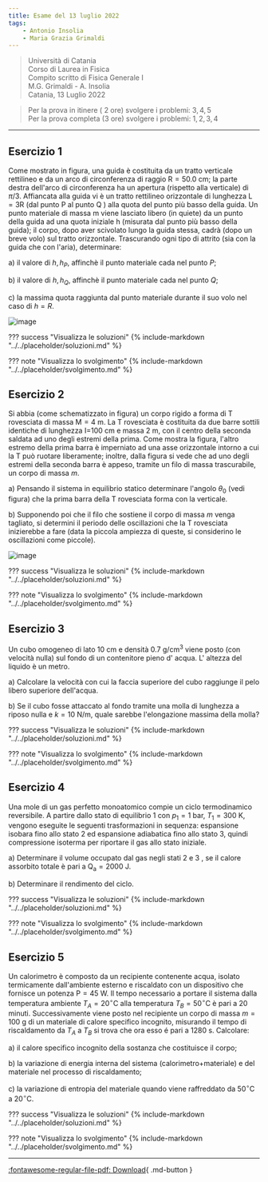 ```yaml
---
title: Esame del 13 luglio 2022
tags:
    - Antonio Insolia
    - Maria Grazia Grimaldi
---
```


>Università di Catania<br>
Corso di Laurea in Fisica<br>
Compito scritto di Fisica Generale I<br>
M.G. Grimaldi - A. Insolia<br>
Catania, 13 Luglio 2022

>Per la prova in itinere ( 2 ore) svolgere i problemi: $3,4,5$<br>
Per la prova completa (3 ore) svolgere i problemi: $1,2,3,4$

---

## Esercizio 1

Come mostrato in figura, una guida è costituita da un tratto verticale
rettilineo e da un arco di circonferenza di raggio
$\mathrm{R}=50.0 \mathrm{~cm}$; la parte destra dell'arco di
circonferenza ha un apertura (rispetto alla verticale) di $\pi / 3$.
Affiancata alla guida vi è un tratto rettilineo orizzontale di lunghezza
$\mathrm{L}=3 \mathrm{R}$ (dal punto $\mathrm{P}$ al punto $\mathrm{Q}$
) alla quota del punto più basso della guida. Un punto materiale di
massa m viene lasciato libero (in quiete) da un punto della guida ad una
quota iniziale $\mathrm{h}$ (misurata dal punto più basso della guida);
il corpo, dopo aver scivolato lungo la guida stessa, cadrà (dopo un
breve volo) sul tratto orizzontale. Trascurando ogni tipo di attrito
(sia con la guida che con l'aria), determinare:

a\) il valore di $h, h_{P}$, affinchè il punto materiale cada nel punto
$P$;

b\) il valore di $h, h_{Q}$, affinchè il punto materiale cada nel punto
$Q$;

c\) la massima quota raggiunta dal punto materiale durante il suo volo
nel caso di $h=R$.

![image](images/2023_05_14_f410bf68b032e0bd342dg-1.jpg)

??? success "Visualizza le soluzioni"
    {% include-markdown "../../placeholder/soluzioni.md" %}

??? note "Visualizza lo svolgimento"
    {% include-markdown "../../placeholder/svolgimento.md" %}

## Esercizio 2

Si abbia (come schematizzato in figura) un corpo rigido a forma di T
rovesciata di massa $\mathrm{M}=4 \mathrm{~m}$. La T rovesciata è
costituita da due barre sottili identiche di lunghezza I=100 cm e massa
$2 \mathrm{~m}$, con il centro della seconda saldata ad uno degli
estremi della prima. Come mostra la figura, l'altro estremo della prima
barra è imperniato ad una asse orizzontale intorno a cui la T può
ruotare liberamente; inoltre, dalla figura si vede che ad uno degli
estremi della seconda barra è appeso, tramite un filo di massa
trascurabile, un corpo di massa $m$.

a\) Pensando il sistema in equilibrio statico determinare l'angolo
$\theta_{0}$ (vedi figura) che la prima barra della T rovesciata forma
con la verticale.

b\) Supponendo poi che il filo che sostiene il corpo di massa $m$ venga
tagliato, si determini il periodo delle oscillazioni che la T rovesciata
inizierebbe a fare (data la piccola ampiezza di queste, si considerino
le oscillazioni come piccole).

![image](images/2023_05_14_f410bf68b032e0bd342dg-2.jpg)

??? success "Visualizza le soluzioni"
    {% include-markdown "../../placeholder/soluzioni.md" %}

??? note "Visualizza lo svolgimento"
    {% include-markdown "../../placeholder/svolgimento.md" %}

## Esercizio 3

Un cubo omogeneo di lato $10 \mathrm{~cm}$ e densità
$0.7 \mathrm{~g} / \mathrm{cm}^{3}$ viene posto (con velocità nulla) sul
fondo di un contenitore pieno d' acqua. L' altezza del liquido è un
metro.

a\) Calcolare la velocità con cui la faccia superiore del cubo raggiunge
il pelo libero superiore dell'acqua.

b\) Se il cubo fosse attaccato al fondo tramite una molla di lunghezza a
riposo nulla e $k=10 \mathrm{~N} / \mathrm{m}$, quale sarebbe
l'elongazione massima della molla?

??? success "Visualizza le soluzioni"
    {% include-markdown "../../placeholder/soluzioni.md" %}

??? note "Visualizza lo svolgimento"
    {% include-markdown "../../placeholder/svolgimento.md" %}

## Esercizio 4

Una mole di un gas perfetto monoatomico compie un ciclo termodinamico
reversibile. A partire dallo stato di equilibrio 1 con $p_{1}=1$ bar,
$T_{1}=300 \mathrm{~K}$, vengono eseguite le seguenti trasformazioni in
sequenza: espansione isobara fino allo stato 2 ed espansione adiabatica
fino allo stato 3, quindi compressione isoterma per riportare il gas
allo stato iniziale.

a\) Determinare il volume occupato dal gas negli stati 2 e 3 , se il
calore assorbito totale è pari a
$\mathrm{Q}_{\mathrm{a}}=2000 \mathrm{~J}$.

b\) Determinare il rendimento del ciclo.

??? success "Visualizza le soluzioni"
    {% include-markdown "../../placeholder/soluzioni.md" %}

??? note "Visualizza lo svolgimento"
    {% include-markdown "../../placeholder/svolgimento.md" %}

## Esercizio 5

Un calorimetro è composto da un recipiente contenente acqua, isolato
termicamente dall'ambiente esterno e riscaldato con un dispositivo che
fornisce un potenza $\mathrm{P}=45 \mathrm{~W}$. Il tempo necessario a
portare il sistema dalla temperatura ambiente
$T_{A}=20^{\circ} \mathrm{C}$ alla temperatura
$T_{B}=50{ }^{\circ} \mathrm{C}$ è pari a 20 minuti. Successivamente
viene posto nel recipiente un corpo di massa $m=100 \mathrm{~g}$ di un
materiale di calore specifico incognito, misurando il tempo di
riscaldamento da $T_{A}$ a $T_{B}$ si trova che ora esso é pari a
$1280 \mathrm{~s}$. Calcolare:

a\) il calore specifico incognito della sostanza che costituisce il
corpo;

b\) la variazione di energia interna del sistema (calorimetro+materiale)
e del materiale nel processo di riscaldamento;

c\) la variazione di entropia del materiale quando viene raffreddato da
$50{ }^{\circ} \mathrm{C}$ a $20^{\circ} \mathrm{C}$.

??? success "Visualizza le soluzioni"
    {% include-markdown "../../placeholder/soluzioni.md" %}

??? note "Visualizza lo svolgimento"
    {% include-markdown "../../placeholder/svolgimento.md" %}

---

[:fontawesome-regular-file-pdf: Download](pdf/2022-07-13.pdf){ .md-button }
